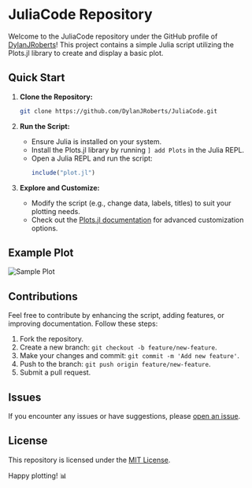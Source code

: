 # JuliaCode Repository

Welcome to the JuliaCode repository under the GitHub profile of [DylanJRoberts](https://github.com/DylanJRoberts)! This project contains a simple Julia script utilizing the Plots.jl library to create and display a basic plot.

## Quick Start

1. **Clone the Repository:**
   ```bash
   git clone https://github.com/DylanJRoberts/JuliaCode.git
   ```

2. **Run the Script:**
   - Ensure Julia is installed on your system.
   - Install the Plots.jl library by running `] add Plots` in the Julia REPL.
   - Open a Julia REPL and run the script:
     ```julia
     include("plot.jl")
     ```

3. **Explore and Customize:**
   - Modify the script (e.g., change data, labels, titles) to suit your plotting needs.
   - Check out the [Plots.jl documentation](https://docs.juliaplots.org/latest/) for advanced customization options.

## Example Plot

![Sample Plot](plot_example.png)

## Contributions

Feel free to contribute by enhancing the script, adding features, or improving documentation. Follow these steps:

1. Fork the repository.
2. Create a new branch: `git checkout -b feature/new-feature`.
3. Make your changes and commit: `git commit -m 'Add new feature'`.
4. Push to the branch: `git push origin feature/new-feature`.
5. Submit a pull request.

## Issues

If you encounter any issues or have suggestions, please [open an issue](https://github.com/DylanJRoberts/JuliaCode/issues).

## License

This repository is licensed under the [MIT License](LICENSE).

Happy plotting! 📊
